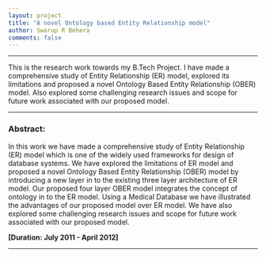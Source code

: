 ```yaml
---
layout: project
title: "A novel Ontology based Entity Relationship model"
author: Swarup R Behera
comments: false
---
```

___

This is the research work towards my B.Tech Project. I have made a comprehensive study of Entity Relationship (ER) model, explored its limitations and proposed a novel Ontology Based Entity Relationship (OBER) model. Also explored some challenging research issues and scope for future work associated with our proposed model.

___

### Abstract:

In this work we have made a comprehensive study of Entity Relationship (ER) model which is one of the widely used frameworks for design of database systems.  We have explored the limitations of ER model and proposed a novel Ontology Based Entity Relationship (OBER) model by introducing a new layer in to the existing three layer architecture of ER model.  Our proposed four layer OBER model integrates the concept of ontology in to the ER model.  Using a Medical Database we have illustrated the advantages of our proposed model over ER model.  We have also explored some challenging research issues and scope for future work associated with our proposed model.

**[Duration: July 2011 - April 2012]**

___

